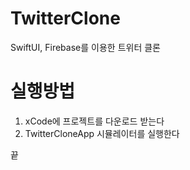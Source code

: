 # TwitterClone
SwiftUI, Firebase를 이용한 트위터 클론

# 실행방법
1. xCode에 프로젝트를 다운로드 받는다
2. TwitterCloneApp 시뮬레이터를 실행한다 

끝
